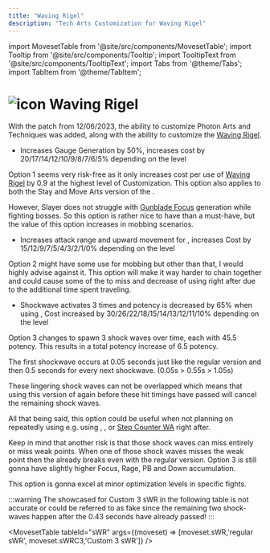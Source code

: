 ```yaml
---
title: "Waving Rigel"
description: "Tech Arts Customization for Waving Rigel"
---
```

import MovesetTable from '@site/src/components/MovesetTable';
import Tooltip from '@site/src/components/Tooltip';
import TooltipText from '@site/src/components/TooltipText';
import Tabs from '@theme/Tabs';
import TabItem from '@theme/TabItem';

# <img src="/PA/38px-NGSUIPhotonArtWavingRigel.png" alt="icon" className="heading-icon"/> Waving Rigel
With the patch from 12/06/2023, the ability to customize Photon Arts and Techniques was added, along with the ability to customize the <Tooltip term="PA" /> [Waving Rigel](/moveset/photon-arts#waving-rigel).

<Tabs>
<TabItem value="c1" label="Customization 1 (Recommended)" default>

* Increases Gauge Generation by 50%, increases <Tooltip term="PP" /> cost by 20/17/14/12/10/9/8/7/6/5% depending on the level

Option 1 seems very risk-free as it only increases <Tooltip term="PP" /> cost per use of [Waving Rigel](/moveset/photon-arts#waving-rigel) by 0.9 <Tooltip term="PP" /> at the highest level of Customization. This option also applies to both the Stay and Move Arts version of the <Tooltip term="PA" />.

However, Slayer does not struggle with [Gunblade Focus](/skill-tree/skills#gunblade-focus) generation while fighting bosses. So this option is rather nice to have than a must-have, but the value of this option increases in mobbing scenarios.

</TabItem>
<TabItem value="c2" label="Customization 2">

* Increases attack range and upward movement for [<Tooltip term="mWR" />](/moveset/photon-arts#mwr), increases <Tooltip term="PP" /> Cost by 15/12/9/7/5/4/3/2/1/0% depending on the level

Option 2 might have some use for mobbing but other than that, I would highly advise against it. This option will make it way harder to chain [<Tooltip term="mWR" />](/moveset/photon-arts#mwr) together and could cause some of the <Tooltip term="PA" /> to miss and decrease <Tooltip term="DPS" /> of using [<Tooltip term="sWR" />](/moveset/photon-arts#swr) right after due to the additional time spent traveling.

</TabItem>
<TabItem value="c3" label="Customization 3">

* Shockwave activates 3 times and potency is decreased by 65% when using [<Tooltip term="sWR" />](/moveset/photon-arts#swr), <Tooltip term="PP" /> Cost increased by 30/26/22/18/15/14/13/12/11/10% depending on the level

Option 3 changes [<Tooltip term="sWR" />](/moveset/photon-arts#swr) to spawn 3 shock waves over time, each with 45.5 potency. This results in a total potency increase of 6.5 potency.

The first shockwave occurs at 0.05 seconds just like the regular version and then 0.5 seconds for every next shockwave. (0.05s > 0.55s > 1.05s)

These lingering shock waves can not be overlapped which means that using this version of [<Tooltip term="sWR" />](/moveset/photon-arts#swr) again before these hit timings have passed will cancel the remaining shock waves.

All that being said, this option could be useful when not planning on repeatedly using [<Tooltip term="sWR" />](/moveset/photon-arts#swr) e.g. using [<Tooltip term="PB" />](/moveset/photon-blast), [<Tooltip term="ODF" />](/moveset/active-skills#gunblade-focus-overdrive), [<Tooltip term="UR" />](/moveset/active-skills#gunblade-focus-overdrive) or [Step Counter WA](/moveset/counters#stepc-wa) right after.

Keep in mind that another risk is that those shock waves can miss entirely or miss weak points. When one of those shock waves misses the weak point then the <Tooltip term="DPS" /> already breaks even with the regular version. Option 3 is still gonna have slightly higher Focus, Rage, PB and Down accumulation.

This option is gonna excel at minor optimization levels in specific fights.

:::warning
The <Tooltip term="DPS" /> showcased for Custom 3 sWR in the following table is not accurate or could be referred to as fake <Tooltip term="DPS" /> since the remaining two shock-waves happen after the 0.43 seconds have already passed!
:::

<MovesetTable tableId="sWR" args={(moveset) => [moveset.sWR,'regular sWR', moveset.sWRC3,'Custom 3 sWR']} />

</TabItem>
</Tabs>
